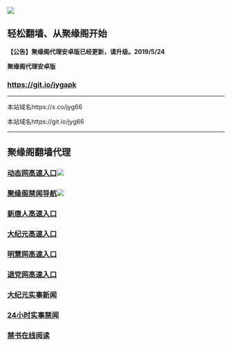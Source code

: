 ![](https://raw.githubusercontent.com/hao369/a/master/j.jpg)



## 轻松翻墙、从聚缘阁开始



**【公告】聚缘阁代理安卓版已经更新，请升级。2019/5/24**

 
**聚缘阁代理安卓版**
### https://git.io/jygapk  

***

本站域名https://x.co/jyg66 

本站域名https://git.io/jyg66



***




## 聚缘阁翻墙代理 




### [动态网高速入口](https://n2v8f989vd.execute-api.ap-east-1.amazonaws.com/666y)![](http://tupian.425e.eu.org/jygdl.gif)

### [聚缘阁禁闻导航](https://hyhvhlo9ng.execute-api.ap-east-1.amazonaws.com/dh)![](http://tupian.425e.eu.org/jyg.gif)


### [新唐人高速入口](https://n2v8f989vd.execute-api.ap-east-1.amazonaws.com/666y)

### [大纪元高速入口](https://n2v8f989vd.execute-api.ap-east-1.amazonaws.com/666y)

### [明慧网高速入口](https://n2v8f989vd.execute-api.ap-east-1.amazonaws.com/666y)

### [退党网高速入口](https://n2v8f989vd.execute-api.ap-east-1.amazonaws.com/666y)






### [大纪元实事新闻](https://git.io/fjmgE)

### [24小时实事禁闻](https://git.io/fj3Go)

### [禁书在线阅读](https://git.io/fjJ5Z)






